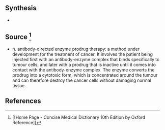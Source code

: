 ## Synthesis
- 
## Source [^1]
- n. antibody-directed enzyme prodrug therapy: a method under development for the treatment of cancer. It involves the patient being injected first with an antibody-enzyme complex that binds specifically to tumour cells, and later with a prodrug that is inactive until it comes into contact with the antibody-enzyme complex. The enzyme converts the prodrug into a cytotoxic form, which is concentrated around the tumour and can therefore destroy the cancer cells without damaging normal tissue.
## References

[^1]: [[Home Page - Concise Medical Dictionary 10th Edition by Oxford Reference]]
